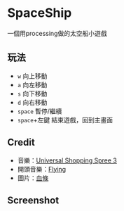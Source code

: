 # SpaceShip
一個用processing做的太空船小遊戲
## 玩法
- `w` 向上移動
- `a` 向左移動
- `s` 向下移動
- `d` 向右移動
- `space` 暫停/繼續
- `space`+左鍵 結束遊戲，回到主畫面
## Credit
- 音樂：[Universal Shopping Spree 3](https://freesound.org/people/Xcreenplay/sounds/710363/)
- 開頭音樂：[Flying](https://freesound.org/people/Xcreenplay/sounds/701202/)
- 圖片：[血條](https://www.pinterest.com/pin/1084663891494578001/)
## Screenshot
